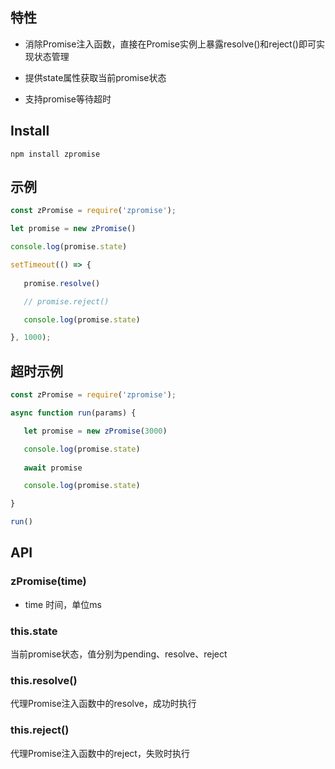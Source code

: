 <!-- Promise简化包装器，用于增强已有ES6 Promise的易用性 -->

## 特性

* 消除Promise注入函数，直接在Promise实例上暴露resolve()和reject()即可实现状态管理

* 提供state属性获取当前promise状态

* 支持promise等待超时

## Install

```
npm install zpromise
```

## 示例

```js
const zPromise = require('zpromise');

let promise = new zPromise()

console.log(promise.state)

setTimeout(() => {
   
   promise.resolve()

   // promise.reject()

   console.log(promise.state)

}, 1000);
```

## 超时示例

```js
const zPromise = require('zpromise');

async function run(params) {

   let promise = new zPromise(3000)

   console.log(promise.state)
   
   await promise

   console.log(promise.state)

}

run()
```


## API

### zPromise(time)

* time 时间，单位ms

### this.state

当前promise状态，值分别为pending、resolve、reject

### this.resolve()

代理Promise注入函数中的resolve，成功时执行

### this.reject()

代理Promise注入函数中的reject，失败时执行